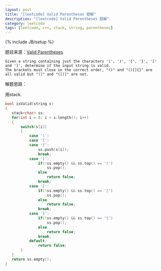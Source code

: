 ```yaml
---
layout: post
title: "[leetcode] Valid Parentheses 题解"
description: "[leetcode] Valid Parentheses 题解"
category: leetcode 
tags: [leetcode, c++, stack, string, parentheses]
---
```

{% include JB/setup %}


题目来源：[Valid Parentheses](https://oj.leetcode.com/problems/valid-parentheses/)

>
	Given a string containing just the characters '(', ')', '{', '}', '[' and ']', determine if the input string is valid.
	The brackets must close in the correct order, "()" and "()[]{}" are all valid but "(]" and "([)]" are not.

解题思路：

用stack. 

```cpp
bool isValid(string s) 
{
   stack<char> ss;
   for(int i = 0; i < s.length(); i++)
   {
       switch(s[i])
       {
           case '(':
           case '[':
           case '{':
               ss.push(s[i]);
               break;
           case ')':
               if(!ss.empty() && ss.top() == '(')
                   ss.pop();
               else
                   return false;
               break;
           case ']':
               if(!ss.empty() && ss.top() == '[')
                   ss.pop();
               else
                   return false;
               break;
           case '}':
               if(!ss.empty() && ss.top() == '{')
                   ss.pop();
               else
                   return false;
               break;
           default:
               return false;
       }
   }
   return ss.empty();
}
```

 
